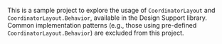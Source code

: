 This is a sample project to explore the usage of `CoordinatorLayout` and `CoordinatorLayout.Behavior`, available in the Design Support library. Common implementation patterns (e.g., those using pre-defined `CoordinatorLayout.Behavior`) are excluded from this project.